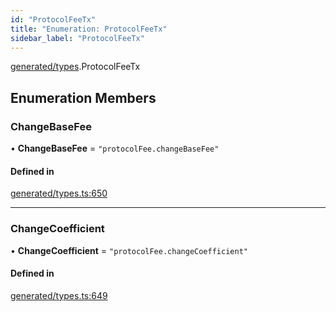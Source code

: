 ```yaml
---
id: "ProtocolFeeTx"
title: "Enumeration: ProtocolFeeTx"
sidebar_label: "ProtocolFeeTx"
---
```


[generated/types](../../../../modules/Generated/Types/Types.md).ProtocolFeeTx

## Enumeration Members

### ChangeBaseFee

• **ChangeBaseFee** = ``"protocolFee.changeBaseFee"``

#### Defined in

[generated/types.ts:650](https://github.com/PolymeshAssociation/polymesh-sdk/blob/c53723bab/src/generated/types.ts#L650)

___

### ChangeCoefficient

• **ChangeCoefficient** = ``"protocolFee.changeCoefficient"``

#### Defined in

[generated/types.ts:649](https://github.com/PolymeshAssociation/polymesh-sdk/blob/c53723bab/src/generated/types.ts#L649)
